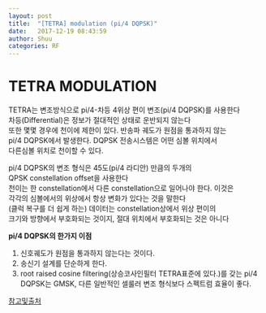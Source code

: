 ```yaml
---
layout: post
title:  "[TETRA] modulation (pi/4 DQPSK)"
date:   2017-12-19 08:43:59
author: Shuu
categories: RF
---
```

# TETRA MODULATION 

TETRA는 변조방식으로 pi/4-차등 4위상 편이 변조(pi/4 DQPSK)를 사용한다  
차등(Differential)은 정보가 절대적인 상태로 운반되지 않는다   
또한 몇몇 경우에 천이에 제한이 있다. 반송파 궤도가 원점을 통과하지 않는   
pi/4 DQPSK에서 발생한다. DQPSK 전송시스템은 어떤 심볼 위치에서  
다른심볼 위치로 천이할 수 있다. 

pi/4 DQPSK의 변조 형식은 45도(pi/4 라디안) 만큼의 두개의   
QPSK constellation offset을 사용한다  
천이는 한 constellation에서 다른 constellation으로 일어나야 한다. 이것은  
각각의 심볼에서의 위상에서 항상 변화가 있다는 것을 말한다  
(클럭 복구를 더 쉽게 하는) 데이터는 constellation상에서 위상 편이의  
크기와 방향에서 부호화되는 것이지, 절대 위치에서 부호화되는 것은 아니다  

**pi/4 DQPSK의 한가지 이점**
 
1. 신호궤도가 원점을 통과하지 않는다는 것이다.
2. 송신기 설계를 단순하게 한다.
3. root raised cosine filtering(상승코사인필터 TETRA표준에 있다.)를 갖는 pi/4 DQPSK는 
GMSK, 다른 일반적인 셀룰러 변조 형식보다 스펙트럼 효율이 좋다.

[참고및출처](http://ebook.pldworld.com/_eBook/%EB%94%94%EC%A7%80%ED%84%B8%EB%B3%80%EC%A1%B0.pdf)



